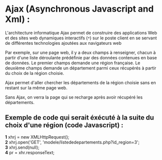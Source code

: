 # Ajax (Asynchronous Javascript and Xml) :

L'architecture informatique Ajax permet de construire des applications Web et des sites web dynamiques interactifs (`*`) sur le poste client en se servant de différentes technologies ajoutées aux navigateurs web


Par exemple, sur une page web, il y a  deux champs à renseigner, chacun  à partir d'une liste déroulante prédéfinie par des données contenues en base de données. Le premier champs demande une région française. Le deuxième champs demande un département parmi ceux récupérés à partir du choix de la région choisie.

Ajax permet d'aller chercher les départements de la région choisie sans en restant sur la même page web.

Sans Ajax, on verra la page qui se recharge après avoir récupéré les départements.



## Exemple de code qui serait éxécuté à la suite du choix d'une région (code Javascript) :

**1** xhrj = new XMLHttpRequest();  
**2** xhrj.open('GET', 'modele/listededepartements.php?id_region=3';  
**3** xhrj.send(null);  
**4** pr = xhr.responseText;
